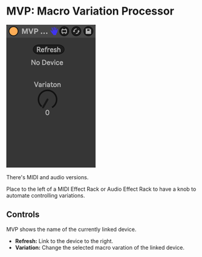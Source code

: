 # MVP: Macro Variation Processor

![MVP](MVP.png)

There's MIDI and audio versions.

Place to the left of a MIDI Effect Rack or Audio Effect Rack to have a knob to automate controlling variations.

## Controls

MVP shows the name of the currently linked device.

- **Refresh:** Link to the device to the right.
- **Variation:** Change the selected macro varation of the linked device.